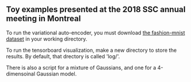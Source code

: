 ## Toy examples presented at the 2018 SSC annual meeting in Montreal

To run the variational auto-encoder, you must download [the fashion-mnist dataset](https://github.com/zalandoresearch/fashion-mnist) in your working directory.

To run the tensorboard visualization, make a new directory to store the results. By default, that drectory is called 'log/'.

There is also a script for a mixture of Gaussians, and one for a 4-dimensoinal Gaussian model.

